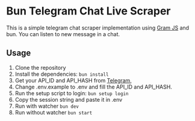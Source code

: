 # Bun Telegram Chat Live Scraper

This is a simple telegram chat scraper implementation using [Gram JS](https://gram.js.org/) and bun. You can listen to new message in a chat.

## Usage

1. Clone the repository
2. Install the dependencies: `bun install`
3. Get your API_ID and API_HASH from [Telegram](https://my.telegram.org/),
4. Change .env.example to .env and fill the API_ID and API_HASH.
5. Run the setup script to login: `bun setup login`
6. Copy the session string and paste it in .env
7. Run with watcher `bun dev`
8. Run without watcher `bun start`

